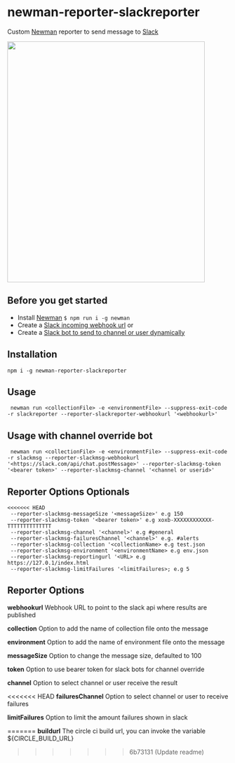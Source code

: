 # newman-reporter-slackreporter

Custom [Newman](https://github.com/postmanlabs/newman) reporter to send message to [Slack](https://slack.com/)

<img src="https://github.com/jackcoded/newman-reporter-slackmsg/blob/master/testResults.png?raw=true" width="450"  height="550">

## Before you get started
- Install [Newman](https://github.com/postmanlabs/newman) ``` $ npm run i -g newman ```
- Create a [Slack incoming webhook url](https://api.slack.com/messaging/webhooks)
or
- Create a [Slack bot to send to channel or user dynamically](https://api.slack.com/messaging/sending)

## Installation
 ```CLI
 npm i -g newman-reporter-slackreporter
 ```

## Usage
```CLI
 newman run <collectionFile> -e <environmentFile> --suppress-exit-code -r slackreporter --reporter-slackreporter-webhookurl '<webhookurl>'
```

## Usage with channel override bot
```CLI
 newman run <collectionFile> -e <environmentFile> --suppress-exit-code -r slackmsg --reporter-slackmsg-webhookurl '<https://slack.com/api/chat.postMessage>' --reporter-slackmsg-token '<bearer token>' --reporter-slackmsg-channel '<channel or userid>'

```

## Reporter Options Optionals
```
<<<<<<< HEAD
 --reporter-slackmsg-messageSize '<messageSize>' e.g 150
 --reporter-slackmsg-token '<bearer token>' e.g xoxb-XXXXXXXXXXXX-TTTTTTTTTTTTTT
 --reporter-slackmsg-channel '<channel>' e.g #general
 --reporter-slackmsg-failuresChannel '<channel>' e.g. #alerts
 --reporter-slackmsg-collection '<collectionName> e.g test.json
 --reporter-slackmsg-environment '<environmentName> e.g env.json
 --reporter-slackmsg-reportingurl '<URL> e.g https://127.0.1/index.html
 --reporter-slackmsg-limitFailures '<limitFailures>; e.g 5

```


## Reporter Options
**webhookurl** 
Webhook URL to point to the slack api where results are published

**collection** 
Option to add the name of collection file onto the message

**environment**
Option to add the name of environment file onto the message

**messageSize**
Option to change the message size, defaulted to 100

**token**
Option to use bearer token for slack bots for channel override

**channel**
Option to select channel or user receive the result

<<<<<<< HEAD
**failuresChannel**
Option to select channel or user to receive failures

**limitFailures**
Option to limit the amount failures shown in slack

=======
**buildurl**
The circle ci build url, you can invoke the variable ${CIRCLE_BUILD_URL} 
>>>>>>> 6b73131 (Update  readme)

